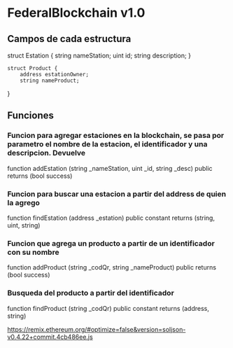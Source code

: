 # FederalBlockchain v1.0


## Campos de cada estructura

struct Estation {
        string nameStation;
        uint id;
        string description;
    }

    struct Product {
        address estationOwner;
        string nameProduct;
        
}
    
## Funciones

### Funcion para agregar estaciones en la blockchain, se pasa por parametro el nombre de la estacion, el identificador y una descripcion. Devuelve

function addEstation (string _nameStation, uint _id, string _desc) public returns (bool success)

### Funcion para buscar una estacion a partir del address de quien la agrego

function findEstation (address _estation) public constant returns (string, uint, string)

### Funcion que agrega un producto a partir de un identificador con su nombre

function addProduct (string _codQr, string _nameProduct)  public returns (bool success)

### Busqueda del producto a partir del identificador

function findProduct (string _codQr)  public constant returns (address, string)



https://remix.ethereum.org/#optimize=false&version=soljson-v0.4.22+commit.4cb486ee.js
